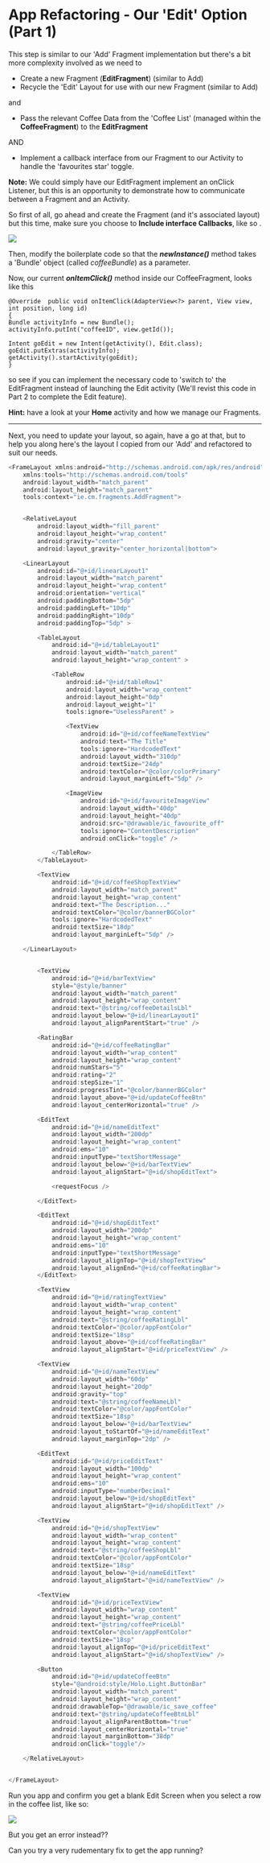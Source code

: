 # App Refactoring - Our 'Edit' Option \(Part 1\)

This step is similar to our 'Add' Fragment implementation but there's a bit more complexity involved as we need to

* Create a new Fragment \(**EditFragment**\) \(similar to Add\)
* Recycle the 'Edit' Layout for use with our new Fragment \(similar to Add\)

and

* Pass the relevant Coffee Data from the 'Coffee List' \(managed within the **CoffeeFragment**\) to the **EditFragment**

AND

* Implement a callback interface from our Fragment to our Activity to handle the 'favourites star' toggle.

**Note:** We could simply have our EditFragment implement an onClick Listener, but this is an opportunity to demonstrate how to communicate between a Fragment and an Activity.

So first of all, go ahead and create the Fragment \(and it's associated layout\) but this time, make sure you choose to **Include interface Callbacks**, like so .

![](/assets/lab509.png)

Then, modify the boilerplate code so that the _**newInstance\(\)**_ method takes a 'Bundle' object \(called _coffeeBundle_\) as a parameter.

Now, our current **_onItemClick\(\)_** method inside our CoffeeFragment, looks like this

```
@Override  public void onItemClick(AdapterView<?> parent, View view, int position, long id) 
{    
Bundle activityInfo = new Bundle();    
activityInfo.putInt("coffeeID", view.getId());    

Intent goEdit = new Intent(getActivity(), Edit.class);
goEdit.putExtras(activityInfo);   
getActivity().startActivity(goEdit);  
}
```

so see if you can implement the necessary code to 'switch to' the EditFragment instead of launching the Edit activity \(We'll revist this code in Part 2 to complete the Edit feature\).

**Hint:** have a look at your **Home** activity and how we manage our Fragments.

---

Next, you need to update your layout, so again, have a go at that, but to help you along here's the layout I copied from our 'Add' and refactored to suit our needs.

```js
<FrameLayout xmlns:android="http://schemas.android.com/apk/res/android"
    xmlns:tools="http://schemas.android.com/tools"
    android:layout_width="match_parent"
    android:layout_height="match_parent"
    tools:context="ie.cm.fragments.AddFragment">


    <RelativeLayout
        android:layout_width="fill_parent"
        android:layout_height="wrap_content"
        android:gravity="center"
        android:layout_gravity="center_horizontal|bottom">

    <LinearLayout
        android:id="@+id/linearLayout1"
        android:layout_width="match_parent"
        android:layout_height="wrap_content"
        android:orientation="vertical"
        android:paddingBottom="5dp"
        android:paddingLeft="10dp"
        android:paddingRight="10dp"
        android:paddingTop="5dp" >

        <TableLayout
            android:id="@+id/tableLayout1"
            android:layout_width="match_parent"
            android:layout_height="wrap_content" >

            <TableRow
                android:id="@+id/tableRow1"
                android:layout_width="wrap_content"
                android:layout_height="0dp"
                android:layout_weight="1"
                tools:ignore="UselessParent" >

                <TextView
                    android:id="@+id/coffeeNameTextView"
                    android:text="The Title"
                    tools:ignore="HardcodedText"
                    android:layout_width="310dp"
                    android:textSize="24dp"
                    android:textColor="@color/colorPrimary"
                    android:layout_marginLeft="5dp" />

                <ImageView
                    android:id="@+id/favouriteImageView"
                    android:layout_width="40dp"
                    android:layout_height="40dp"
                    android:src="@drawable/ic_favourite_off"
                    tools:ignore="ContentDescription"
                    android:onClick="toggle" />

            </TableRow>
        </TableLayout>

        <TextView
            android:id="@+id/coffeeShopTextView"
            android:layout_width="match_parent"
            android:layout_height="wrap_content"
            android:text="The Description..."
            android:textColor="@color/bannerBGColor"
            tools:ignore="HardcodedText"
            android:textSize="18dp"
            android:layout_marginLeft="5dp" />

    </LinearLayout>


        <TextView
            android:id="@+id/barTextView"
            style="@style/banner"
            android:layout_width="match_parent"
            android:layout_height="wrap_content"
            android:text="@string/coffeeDetailsLbl"
            android:layout_below="@+id/linearLayout1"
            android:layout_alignParentStart="true" />

        <RatingBar
            android:id="@+id/coffeeRatingBar"
            android:layout_width="wrap_content"
            android:layout_height="wrap_content"
            android:numStars="5"
            android:rating="2"
            android:stepSize="1"
            android:progressTint="@color/bannerBGColor"
            android:layout_above="@+id/updateCoffeeBtn"
            android:layout_centerHorizontal="true" />

        <EditText
            android:id="@+id/nameEditText"
            android:layout_width="200dp"
            android:layout_height="wrap_content"
            android:ems="10"
            android:inputType="textShortMessage"
            android:layout_below="@+id/barTextView"
            android:layout_alignStart="@+id/shopEditText">

            <requestFocus />

        </EditText>

        <EditText
            android:id="@+id/shopEditText"
            android:layout_width="200dp"
            android:layout_height="wrap_content"
            android:ems="10"
            android:inputType="textShortMessage"
            android:layout_alignTop="@+id/shopTextView"
            android:layout_alignEnd="@+id/coffeeRatingBar">
        </EditText>

        <TextView
            android:id="@+id/ratingTextView"
            android:layout_width="wrap_content"
            android:layout_height="wrap_content"
            android:text="@string/coffeeRatingLbl"
            android:textColor="@color/appFontColor"
            android:textSize="18sp"
            android:layout_above="@+id/coffeeRatingBar"
            android:layout_alignStart="@+id/priceTextView" />

        <TextView
            android:id="@+id/nameTextView"
            android:layout_width="60dp"
            android:layout_height="20dp"
            android:gravity="top"
            android:text="@string/coffeeNameLbl"
            android:textColor="@color/appFontColor"
            android:textSize="18sp"
            android:layout_below="@+id/barTextView"
            android:layout_toStartOf="@+id/nameEditText"
            android:layout_marginTop="2dp" />

        <EditText
            android:id="@+id/priceEditText"
            android:layout_width="100dp"
            android:layout_height="wrap_content"
            android:ems="10"
            android:inputType="numberDecimal"
            android:layout_below="@+id/shopEditText"
            android:layout_alignStart="@+id/shopEditText" />

        <TextView
            android:id="@+id/shopTextView"
            android:layout_width="wrap_content"
            android:layout_height="wrap_content"
            android:text="@string/coffeeShopLbl"
            android:textColor="@color/appFontColor"
            android:textSize="18sp"
            android:layout_below="@+id/nameEditText"
            android:layout_alignStart="@+id/nameTextView" />

        <TextView
            android:id="@+id/priceTextView"
            android:layout_width="wrap_content"
            android:layout_height="wrap_content"
            android:text="@string/coffeePriceLbl"
            android:textColor="@color/appFontColor"
            android:textSize="18sp"
            android:layout_alignTop="@+id/priceEditText"
            android:layout_alignStart="@+id/shopTextView" />

        <Button
            android:id="@+id/updateCoffeeBtn"
            style="@android:style/Holo.Light.ButtonBar"
            android:layout_width="match_parent"
            android:layout_height="wrap_content"
            android:drawableTop="@drawable/ic_save_coffee"
            android:text="@string/updateCoffeeBtnLbl"
            android:layout_alignParentBottom="true"
            android:layout_centerHorizontal="true"
            android:layout_marginBottom="38dp" 
            android:onClick="toggle"/>

    </RelativeLayout>


</FrameLayout>
```

Run you app and confirm you get a blank Edit Screen when you select a row in the coffee list, like so:

![](/assets/lab508.png)

But you get an error instead??

Can you try a very rudementary fix to get the app running?

